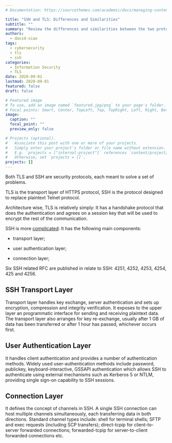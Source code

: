 ```yaml
---
# Documentation: https://sourcethemes.com/academic/docs/managing-content/

title: "SSH and TLS: Differences and Similarities"
subtitle: ""
summary: "Review the differences and similarities between the two protocols from an architecture and security perspective."
authors:
  - david-xiao
tags:
  - cybersecurity
  - tls
  - ssh
categories:
  - Information Security
  - TLS
date: 2020-09-01
lastmod: 2020-09-01
featured: false
draft: false

# Featured image
# To use, add an image named `featured.jpg/png` to your page's folder.
# Focal points: Smart, Center, TopLeft, Top, TopRight, Left, Right, BottomLeft, Bottom, BottomRight.
image:
  caption: ""
  focal_point: ""
  preview_only: false

# Projects (optional).
#   Associate this post with one or more of your projects.
#   Simply enter your project's folder or file name without extension.
#   E.g. `projects = ["internal-project"]` references `content/project/deep-learning/index.md`.
#   Otherwise, set `projects = []`.
projects: []
---
```


Both TLS and SSH are security protocols, each meant to solve a set of problems.

TLS is the transport layer of HTTPS protocol, SSH is the protocol designed to replace plaintext Telnet protocol.

Architecture wise, TLS is relatively simply: It has a handshake protocol that does the authentication and agrees on a session key that will be used to encrypt the rest of the communication.

SSH is more [complicated](https://en.wikipedia.org/wiki/Secure_Shell#Architecture): It has the following main components:

- transport layer;

- user authentication layer;
- connection layer;

Six SSH related RFC are published in relate to SSH: 4251, 4252, 4253, 4254, 425 and 4256.

## SSH Transport Layer

Transport layer handles key exchange, server authentication and sets up encryption, compression and integrity verification. It exposes to the upper layer an programmatic interface for sending and receiving plaintext data. The transport layer also arranges for key re-exchange, usually after 1 GB of data has been transferred or after 1 hour has passed, whichever occurs first.

## User Authentication Layer

It handles client authentication and provides a number of authentication methods. Widely used user-authentication methods include password, publickey, keyboard-interactive, GSSAPI authentication which allows SSH to authenticate using external mechanisms such as Kerberos 5 or NTLM, providing single sign-on capability to SSH sessions.

## Connection Layer

It defines the concept of channels in SSH. A single SSH connection can host multiple channels simultaneously, each transferring data in both directions. Standard channel types include: shell for terminal shells; SFTP and exec requests (including SCP transfers); direct-tcpip for client-to-server forwarded connections; forwarded-tcpip for server-to-client forwarded connections etc.
